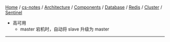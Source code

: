 [Home](https://mengxianbin.github.io) /
[cs-notes](https://mengxianbin.github.io/cs-notes/site) /
[Architecture](https://mengxianbin.github.io/cs-notes/site/Architecture) /
[Components](https://mengxianbin.github.io/cs-notes/site/Architecture/Components) /
[Database](https://mengxianbin.github.io/cs-notes/site/Architecture/Components/Database) /
[Redis](https://mengxianbin.github.io/cs-notes/site/Architecture/Components/Database/Redis) /
[Cluster](https://mengxianbin.github.io/cs-notes/site/Architecture/Components/Database/Redis/Cluster) /
[Sentinel](https://mengxianbin.github.io/cs-notes/site/Architecture/Components/Database/Redis/Cluster/Sentinel)

* 高可用
    * master 宕机时，自动将 slave 升级为 master

---
